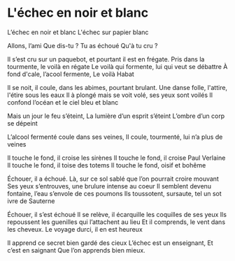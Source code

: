 # L'échec en noir et blanc

L’échec en noir et blanc
L'échec sur papier blanc

Allons, l’ami
Que dis-tu ?
Tu as échoué
Qu'à tu cru ?

Il s’est cru sur un paquebot, et pourtant il est en frégate.
Pris dans la tourmente, le voilà en régate
Le voilà qui formente, lui qui veut se débattre
À fond d'cale, l’acool fermente, Le voilà Habat

Il se noit, il coule, dans les abimes, pourtant brulant.
Une danse folle, l'attire, l'étire sous les eaux
Il à plongé mais se voit volé, ses yeux sont voilés
Il confond l’océan et le ciel bleu et blanc

Mais un jour le feu s’éteint,
La lumière d’un esprit s’éteint
L’ombre d’un corp se dépeint

L’alcool fermenté coule dans ses veines,
Il coule, tourmenté, lui n’a plus de veines

Il touche le fond, il croise les sirènes
Il touche le fond, il croise Paul Verlaine
Il touche le fond, il toise des totems
Il touche le fond, oisif et bohême

Échouer, il a échoué.
Là, sur ce sol sablé que l’on pourrait croire mouvant
Ses yeux s’entrouves, une brulure intense au coeur
Il semblent devenu fontaine, l’eau s’envole de ces poumons
Ils toussotent, sursaute,  tel un sot ivre de Sauterne

Échouer, il s’est échoué
Il se relève, il écarquille les coquilles de ses yeux
Ils repoussent les guenilles qui l’attachent au lieu
Et il comprends, le vent dans les cheveux.
Le voyage durci, il en est heureux

Il apprend ce secret bien gardé des cieux
L’échec est un enseignant,
Et c’est en saignant
Que l’on apprends bien mieux.